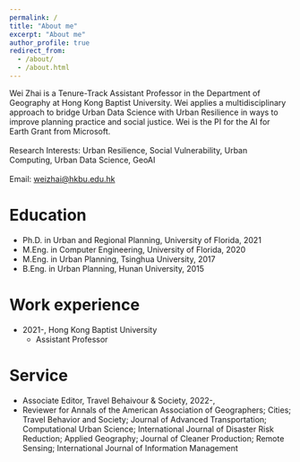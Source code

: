 ```yaml
---
permalink: /
title: "About me"
excerpt: "About me"
author_profile: true
redirect_from: 
  - /about/
  - /about.html
---
```


Wei Zhai is a Tenure-Track Assistant Professor in the Department of Geography at Hong Kong Baptist University. Wei applies a multidisciplinary approach to bridge Urban Data Science with Urban Resilience in ways to improve planning practice and social justice. Wei is the PI for the AI for Earth Grant from Microsoft.
<br/><br/> 
Research Interests: Urban Resilience, Social Vulnerability, Urban Computing, Urban Data Science, GeoAI
<br/><br/> 
Email: weizhai@hkbu.edu.hk

Education
======
* Ph.D. in Urban and Regional Planning, University of Florida, 2021
* M.Eng. in Computer Engineering, University of Florida, 2020
* M.Eng. in Urban Planning, Tsinghua University, 2017
* B.Eng. in Urban Planning, Hunan University, 2015

Work experience
======
* 2021-, Hong Kong Baptist University
  * Assistant Professor
  
Service
======
* Associate Editor, Travel Behaivour & Society, 2022-,
* Reviewer for Annals of the American Association of Geographers; Cities; Travel Behavior and Society; Journal of Advanced Transportation; Computational Urban Science; International Journal of Disaster Risk Reduction; Applied Geography; Journal of Cleaner Production; Remote Sensing; International Journal of Information Management


<body background="https://skywalkerzhai.github.io/weizhai.github.io/images/background.jpg">

